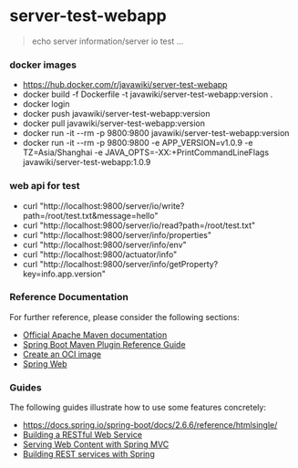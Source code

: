 # server-test-webapp
> echo server information/server io test ...

### docker images
* https://hub.docker.com/r/javawiki/server-test-webapp
* docker build -f Dockerfile -t javawiki/server-test-webapp:version .
* docker login
* docker push javawiki/server-test-webapp:version
* docker pull javawiki/server-test-webapp:version
* docker run -it --rm -p 9800:9800 javawiki/server-test-webapp:version
* docker run -it --rm -p 9800:9800 -e APP_VERSION=v1.0.9 -e TZ=Asia/Shanghai -e JAVA_OPTS=-XX:+PrintCommandLineFlags javawiki/server-test-webapp:1.0.9

### web api for test
* curl "http://localhost:9800/server/io/write?path=/root/test.txt&message=hello"
* curl "http://localhost:9800/server/io/read?path=/root/test.txt"
* curl "http://localhost:9800/server/info/properties"
* curl "http://localhost:9800/server/info/env"
* curl "http://localhost:9800/actuator/info"
* curl "http://localhost:9800/server/info/getProperty?key=info.app.version"

### Reference Documentation

For further reference, please consider the following sections:

* [Official Apache Maven documentation](https://maven.apache.org/guides/index.html)
* [Spring Boot Maven Plugin Reference Guide](https://docs.spring.io/spring-boot/docs/2.6.4/maven-plugin/reference/html/)
* [Create an OCI image](https://docs.spring.io/spring-boot/docs/2.6.4/maven-plugin/reference/html/#build-image)
* [Spring Web](https://docs.spring.io/spring-boot/docs/2.6.4/reference/htmlsingle/#boot-features-developing-web-applications)

### Guides

The following guides illustrate how to use some features concretely:
* https://docs.spring.io/spring-boot/docs/2.6.6/reference/htmlsingle/
* [Building a RESTful Web Service](https://spring.io/guides/gs/rest-service/)
* [Serving Web Content with Spring MVC](https://spring.io/guides/gs/serving-web-content/)
* [Building REST services with Spring](https://spring.io/guides/tutorials/bookmarks/)

